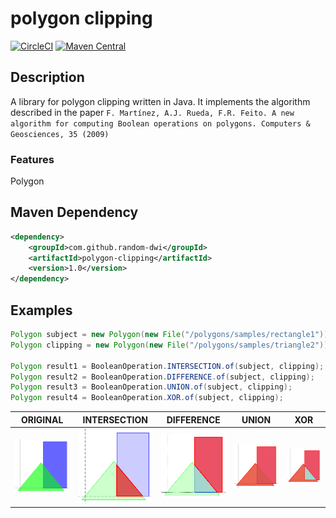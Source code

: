 # polygon clipping

[![CircleCI](https://circleci.com/gh/random-dwi/polygonclipping/tree/master.svg?style=svg)](https://circleci.com/gh/random-dwi/polygonclipping/tree/master)
[![Maven Central](https://maven-badges.herokuapp.com/maven-central/com.github.random-dwi/polygon-clipping/badge.svg)](https://maven-badges.herokuapp.com/maven-central/com.github.random-dwi/polygon-clipping)

## Description
A library for polygon clipping written in Java.
It implements the algorithm described in the paper `F. Martínez, A.J. Rueda, F.R. Feito. A new algorithm for computing Boolean operations on polygons. Computers & Geosciences, 35 (2009) `

### Features

Polygon

## Maven Dependency

```xml
<dependency>
    <groupId>com.github.random-dwi</groupId>
    <artifactId>polygon-clipping</artifactId>
    <version>1.0</version>
</dependency>
```

## Examples

```java
Polygon subject = new Polygon(new File("/polygons/samples/rectangle1"));
Polygon clipping = new Polygon(new File("/polygons/samples/triangle2"));

Polygon result1 = BooleanOperation.INTERSECTION.of(subject, clipping);
Polygon result2 = BooleanOperation.DIFFERENCE.of(subject, clipping);
Polygon result3 = BooleanOperation.UNION.of(subject, clipping);
Polygon result4 = BooleanOperation.XOR.of(subject, clipping);
```

| ORIGINAL   | INTERSECTION | DIFFERENCE | UNION      | XOR          |
| ---------- | ------------ | ---------- | ---------- | ------------ |
| ![Sample1](images/sample_1.png) |![Sample1](images/sample_1_intersection.png)| ![Sample1](images/sample_1_difference.png) |![Sample1](images/sample_1_union.png)| ![Sample1](images/sample_1_xor.png) |
